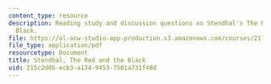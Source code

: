 ```yaml
---
content_type: resource
description: Reading study and discussion questions on Stendhal's The Red and the
  Black.
file: https://ol-ocw-studio-app-production.s3.amazonaws.com/courses/21l-472-major-european-novels-fall-2008/215c2d0becb3a13494537501a731f48d_stendhal.pdf
file_type: application/pdf
resourcetype: Document
title: Stendhal, The Red and the Black
uid: 215c2d0b-ecb3-a134-9453-7501a731f48d
---
```

